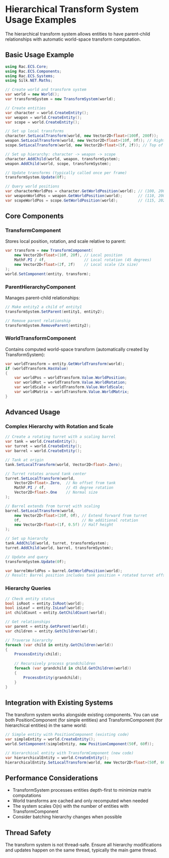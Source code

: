 # Hierarchical Transform System Usage Examples

The hierarchical transform system allows entities to have parent-child relationships with automatic world-space transform computation.

## Basic Usage Example

```csharp
using Rac.ECS.Core;
using Rac.ECS.Components;
using Rac.ECS.Systems;
using Silk.NET.Maths;

// Create world and transform system
var world = new World();
var transformSystem = new TransformSystem(world);

// Create entities
var character = world.CreateEntity();
var weapon = world.CreateEntity();
var scope = world.CreateEntity();

// Set up local transforms
character.SetLocalTransform(world, new Vector2D<float>(100f, 200f));
weapon.SetLocalTransform(world, new Vector2D<float>(10f, 0f)); // Right side of character
scope.SetLocalTransform(world, new Vector2D<float>(5f, 2f)); // Top of weapon

// Set up hierarchy: character -> weapon -> scope
character.AddChild(world, weapon, transformSystem);
weapon.AddChild(world, scope, transformSystem);

// Update transforms (typically called once per frame)
transformSystem.Update(0f);

// Query world positions
var characterWorldPos = character.GetWorldPosition(world); // (100, 200)
var weaponWorldPos = weapon.GetWorldPosition(world);       // (110, 200)
var scopeWorldPos = scope.GetWorldPosition(world);         // (115, 202)
```

## Core Components

### TransformComponent
Stores local position, rotation, and scale relative to parent:

```csharp
var transform = new TransformComponent(
    new Vector2D<float>(10f, 20f), // Local position
    MathF.PI / 4f,                 // Local rotation (45 degrees)
    new Vector2D<float>(2f, 2f)    // Local scale (2x size)
);
world.SetComponent(entity, transform);
```

### ParentHierarchyComponent
Manages parent-child relationships:

```csharp
// Make entity2 a child of entity1
transformSystem.SetParent(entity1, entity2);

// Remove parent relationship
transformSystem.RemoveParent(entity2);
```

### WorldTransformComponent
Contains computed world-space transform (automatically created by TransformSystem):

```csharp
var worldTransform = entity.GetWorldTransform(world);
if (worldTransform.HasValue)
{
    var worldPos = worldTransform.Value.WorldPosition;
    var worldRot = worldTransform.Value.WorldRotation;
    var worldScale = worldTransform.Value.WorldScale;
    var worldMatrix = worldTransform.Value.WorldMatrix;
}
```

## Advanced Usage

### Complex Hierarchy with Rotation and Scale

```csharp
// Create a rotating turret with a scaling barrel
var tank = world.CreateEntity();
var turret = world.CreateEntity();
var barrel = world.CreateEntity();

// Tank at origin
tank.SetLocalTransform(world, Vector2D<float>.Zero);

// Turret rotates around tank center
turret.SetLocalTransform(world, 
    Vector2D<float>.Zero,  // No offset from tank
    MathF.PI / 4f,         // 45 degree rotation
    Vector2D<float>.One    // Normal size
);

// Barrel extends from turret with scaling
barrel.SetLocalTransform(world,
    new Vector2D<float>(20f, 0f), // Extend forward from turret
    0f,                           // No additional rotation
    new Vector2D<float>(1f, 0.5f) // Half height
);

// Set up hierarchy
tank.AddChild(world, turret, transformSystem);
turret.AddChild(world, barrel, transformSystem);

// Update and query
transformSystem.Update(0f);

var barrelWorldPos = barrel.GetWorldPosition(world);
// Result: Barrel position includes tank position + rotated turret offset + rotated barrel offset
```

### Hierarchy Queries

```csharp
// Check entity status
bool isRoot = entity.IsRoot(world);
bool isLeaf = entity.IsLeaf(world);
int childCount = entity.GetChildCount(world);

// Get relationships
var parent = entity.GetParent(world);
var children = entity.GetChildren(world);

// Traverse hierarchy
foreach (var child in entity.GetChildren(world))
{
    ProcessEntity(child);
    
    // Recursively process grandchildren
    foreach (var grandchild in child.GetChildren(world))
    {
        ProcessEntity(grandchild);
    }
}
```

## Integration with Existing Systems

The transform system works alongside existing components. You can use both PositionComponent (for simple entities) and TransformComponent (for hierarchical entities) in the same world:

```csharp
// Simple entity with PositionComponent (existing code)
var simpleEntity = world.CreateEntity();
world.SetComponent(simpleEntity, new PositionComponent(50f, 60f));

// Hierarchical entity with TransformComponent (new code)
var hierarchicalEntity = world.CreateEntity();
hierarchicalEntity.SetLocalTransform(world, new Vector2D<float>(50f, 60f));
```

## Performance Considerations

- TransformSystem processes entities depth-first to minimize matrix computations
- World transforms are cached and only recomputed when needed
- The system scales O(n) with the number of entities with TransformComponent
- Consider batching hierarchy changes when possible

## Thread Safety

The transform system is not thread-safe. Ensure all hierarchy modifications and updates happen on the same thread, typically the main game thread.
